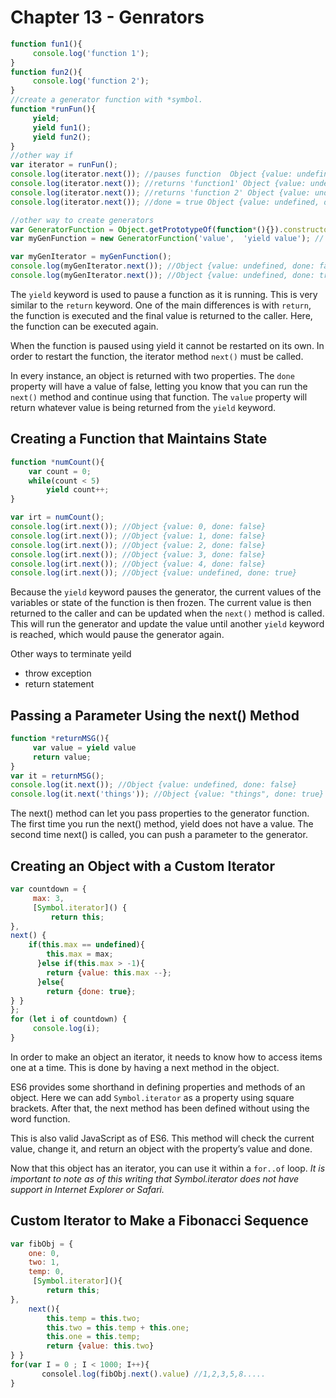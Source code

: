# Chapter 13 - Genrators
```js
function fun1(){
     console.log('function 1');
}
function fun2(){
     console.log('function 2');
}
//create a generator function with *symbol.
function *runFun(){
     yield;
     yield fun1();
     yield fun2();
}
//other way if 
var iterator = runFun();
console.log(iterator.next()); //pauses function  Object {value: undefined, done: false}
console.log(iterator.next()); //returns 'function1' Object {value: undefined, done: false}
console.log(iterator.next()); //returns 'function 2' Object {value: undefined, done: false}
console.log(iterator.next()); //done = true Object {value: undefined, done: true}

//other way to create generators
var GeneratorFunction = Object.getPrototypeOf(function*(){}).constructor
var myGenFunction = new GeneratorFunction('value',  'yield value'); // The last parameter defines what the function does.

var myGenIterator = myGenFunction();
console.log(myGenIterator.next()); //Object {value: undefined, done: false}
console.log(myGenIterator.next()); //Object {value: undefined, done: true}
```

The `yield` keyword is used to pause a function as it is running. This is very similar to the `return` keyword. 
One of the main differences is with `return`, the function is executed and the final value is returned to the caller. 
Here, the function can be executed again. 

When the function is paused using yield it cannot be restarted on its own. 
In order to restart the function, the iterator method `next()` must be called. 

In every instance, an object is returned with two properties. 
The `done` property will have a value of false, letting you know that you can run the `next()` method and continue using that function. The `value` property will return whatever value is being returned from the `yield` keyword.

## Creating a Function that Maintains State
```js
function *numCount(){
    var count = 0;
    while(count < 5)
        yield count++;
}

var irt = numCount();
console.log(irt.next()); //Object {value: 0, done: false}
console.log(irt.next()); //Object {value: 1, done: false}
console.log(irt.next()); //Object {value: 2, done: false}
console.log(irt.next()); //Object {value: 3, done: false}
console.log(irt.next()); //Object {value: 4, done: false}
console.log(irt.next()); //Object {value: undefined, done: true}
```
Because the `yield` keyword pauses the generator, the current values of the variables or state of the function is then frozen. 
The current value is then returned to the caller and can be updated when the `next()` method is called. 
This will run the generator and update the value until another `yield` keyword is reached, which would pause the generator again. 

Other ways to terminate yeild
* throw exception
* return statement

## Passing a Parameter Using the next() Method
```js
function *returnMSG(){
     var value = yield value
     return value;
}
var it = returnMSG();
console.log(it.next()); //Object {value: undefined, done: false}
console.log(it.next('things')); //Object {value: "things", done: true}
```

The next() method can let you pass properties to the generator function. The first time you run the next() method, yield does not have a value. The second time next() is called, you can push a parameter to the generator.

## Creating an Object with a Custom Iterator
```js
var countdown = {
     max: 3,
     [Symbol.iterator]() {
         return this;
},
next() {
    if(this.max == undefined){
        this.max = max;
      }else if(this.max > -1){
        return {value: this.max --};
      }else{
        return {done: true};
} }
};
for (let i of countdown) {
     console.log(i);
}
```

In order to make an object an iterator, it needs to know how to access items one at a time. 
This is done by having a next method in the object. 

ES6 provides some shorthand in defining properties and methods of an object. 
Here we can add `Symbol.iterator` as a property using square brackets. 
After that, the next method has been defined without using the word function. 

This is also valid JavaScript as of ES6. This method will check the current value, change it, 
and return an object with the property’s value and done. 

Now that this object has an iterator, you can use it within a `for..of` loop. 
*It is important to note as of this writing that Symbol.iterator does not have support in Internet Explorer or Safari.*

## Custom Iterator to Make a Fibonacci Sequence 
```js
var fibObj = {
    one: 0,
    two: 1,
    temp: 0,
     [Symbol.iterator](){
        return this;
},
    next(){
        this.temp = this.two;
        this.two = this.temp + this.one;
        this.one = this.temp;
        return {value: this.two}
} }
for(var I = 0 ; I < 1000; I++){
       consolel.log(fibObj.next().value) //1,2,3,5,8.....
}
```

